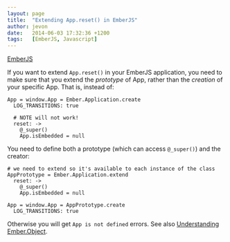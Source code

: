 ```yaml
---
layout: page
title:  "Extending App.reset() in EmberJS"
author: jevon
date:   2014-06-03 17:32:36 +1200
tags:   [EmberJS, Javascript]
---
```


[EmberJS](EmberJS.md)

If you want to extend `App.reset()` in your EmberJS application, you need to make sure that you extend the _prototype_ of App, rather than the _creation_ of your specific App. That is, instead of:

```
App = window.App = Ember.Application.create
  LOG_TRANSITIONS: true

  # NOTE will not work!
  reset: ->
    @_super()
    App.isEmbedded = null
```

You need to define both a prototype (which can access `@_super()`) and the creator:

```
# we need to extend so it's available to each instance of the class
AppPrototype = Ember.Application.extend
  reset: ->
    @_super()
    App.isEmbedded = null

App = window.App = AppPrototype.create
  LOG_TRANSITIONS: true
```

Otherwise you will get `App is not defined` errors. See also <a href="http://www.cerebris.com/blog/2012/03/06/understanding-ember-object/">Understanding Ember.Object</a>.
